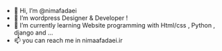 - 👋 Hi, I’m @nimafadaei
- 👀 I’m wordpress Designer & Developer !
- 🌱 I’m currently learning Website programming with Html/css , Python , django and ...
- 📫 you can reach me in nimaafadaei.ir 

<!---
nimafadaei/nimafadaei is a ✨ special ✨ repository because its `README.md` (this file) appears on your GitHub profile.
You can click the Preview link to take a look at your changes.
--->
